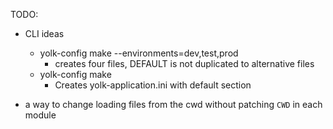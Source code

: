 TODO:

- CLI ideas
  - yolk-config make --environments=dev,test,prod
    - creates four files, DEFAULT is not duplicated to alternative files
  - yolk-config make
    - Creates yolk-application.ini with default section


- a way to change loading files from the cwd without patching `CWD` in each module
